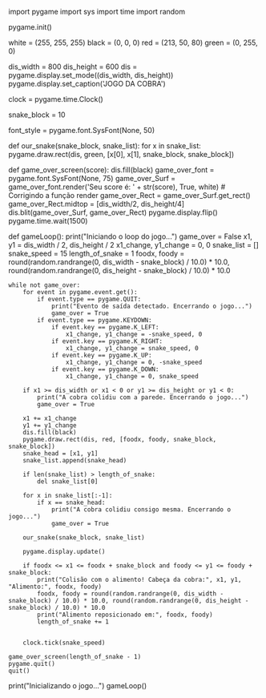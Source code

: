 import pygame
import sys
import time
import random

pygame.init()

white = (255, 255, 255)
black = (0, 0, 0)
red = (213, 50, 80)
green = (0, 255, 0)

dis_width = 800
dis_height = 600
dis = pygame.display.set_mode((dis_width, dis_height))
pygame.display.set_caption('JOGO DA COBRA')

clock = pygame.time.Clock()

snake_block = 10

font_style = pygame.font.SysFont(None, 50)

def our_snake(snake_block, snake_list):
    for x in snake_list:
        pygame.draw.rect(dis, green, [x[0], x[1], snake_block, snake_block])

def game_over_screen(score):
    dis.fill(black)
    game_over_font = pygame.font.SysFont(None, 75)
    game_over_Surf = game_over_font.render('Seu score é: ' + str(score), True, white)  # Corrigindo a função render
    game_over_Rect = game_over_Surf.get_rect()
    game_over_Rect.midtop = [dis_width/2, dis_height/4]
    dis.blit(game_over_Surf, game_over_Rect)
    pygame.display.flip()
    pygame.time.wait(1500)

def gameLoop():
    print("Iniciando o loop do jogo...")
    game_over = False
    x1, y1 = dis_width / 2, dis_height / 2
    x1_change, y1_change = 0, 0 
    snake_list = []
    snake_speed = 15
    length_of_snake = 1
    foodx, foody = round(random.randrange(0, dis_width - snake_block) / 10.0) * 10.0, round(random.randrange(0, dis_height - snake_block) / 10.0) * 10.0

    while not game_over:
        for event in pygame.event.get():
            if event.type == pygame.QUIT:
                print("Evento de saída detectado. Encerrando o jogo...")
                game_over = True
            if event.type == pygame.KEYDOWN:
                if event.key == pygame.K_LEFT:
                    x1_change, y1_change = -snake_speed, 0 
                if event.key == pygame.K_RIGHT:
                    x1_change, y1_change = snake_speed, 0 
                if event.key == pygame.K_UP:
                    x1_change, y1_change = 0, -snake_speed
                if event.key == pygame.K_DOWN:
                    x1_change, y1_change = 0, snake_speed
    
        if x1 >= dis_width or x1 < 0 or y1 >= dis_height or y1 < 0:
            print("A cobra colidiu com a parede. Encerrando o jogo...")
            game_over = True

        x1 += x1_change
        y1 += y1_change
        dis.fill(black)
        pygame.draw.rect(dis, red, [foodx, foody, snake_block, snake_block])
        snake_head = [x1, y1]
        snake_list.append(snake_head)

        if len(snake_list) > length_of_snake:
            del snake_list[0]
        
        for x in snake_list[:-1]:
            if x == snake_head:
                print("A cobra colidiu consigo mesma. Encerrando o jogo...")
                game_over = True

        our_snake(snake_block, snake_list)

        pygame.display.update()

        if foodx <= x1 <= foodx + snake_block and foody <= y1 <= foody + snake_block:
            print("Colisão com o alimento! Cabeça da cobra:", x1, y1, "Alimento:", foodx, foody)
            foodx, foody = round(random.randrange(0, dis_width - snake_block) / 10.0) * 10.0, round(random.randrange(0, dis_height - snake_block) / 10.0) * 10.0
            print("Alimento reposicionado em:", foodx, foody)
            length_of_snake += 1
            
        
        clock.tick(snake_speed)
    
    game_over_screen(length_of_snake - 1)
    pygame.quit()
    quit()

print("Inicializando o jogo...")
gameLoop()
